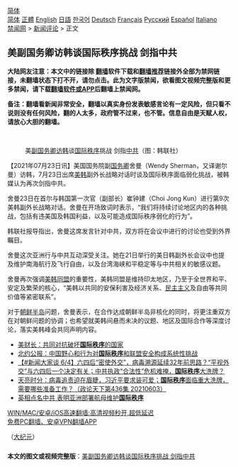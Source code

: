  <!-- 面包屑导航 --> <div class="breadcrumb"><!-- GTranslate: https://gtranslate.io/ -->  <div class="switcher notranslate">  <div class="selected">  <a href="#" onclick="return false;"> 简体</a>  </div>  <div class="option">  <a href="https://www.bannedbook.org" onclick="doGTranslate('zh-CN|zh-CN');jQuery('div.switcher div.selected a').html(jQuery(this).html());return false;" title="简体中文" class="nturl selected"> 简体</a>  <a href="https://www.bannedbook.org/zh-tw/" onclick="doGTranslate('zh-CN|zh-TW');jQuery('div.switcher div.selected a').html(jQuery(this).html());return false;" title="繁體中文" class="nturl"> 正體</a>  <a href="https://www.bannedbook.org/en/" onclick="doGTranslate('zh-CN|en');jQuery('div.switcher div.selected a').html(jQuery(this).html());return false;" title="English" class="nturl"> English</a>  <a href="https://www.bannedbook.org/ja/" onclick="doGTranslate('zh-CN|ja');jQuery('div.switcher div.selected a').html(jQuery(this).html());return false;" title="日本語" class="nturl"> 日語</a>  <a href="https://www.bannedbook.org/ko/" onclick="doGTranslate('zh-CN|ko');jQuery('div.switcher div.selected a').html(jQuery(this).html());return false;" title="한국어" class="nturl"> 한국어</a>  <a href="https://www.bannedbook.org/de/" onclick="doGTranslate('zh-CN|de');jQuery('div.switcher div.selected a').html(jQuery(this).html());return false;" title="Deutsch" class="nturl"> Deutsch</a>  <a href="https://www.bannedbook.org/fr/" onclick="doGTranslate('zh-CN|fr');jQuery('div.switcher div.selected a').html(jQuery(this).html());return false;" title="Français" class="nturl"> Français</a>  <a href="https://www.bannedbook.org/ru/" onclick="doGTranslate('zh-CN|ru');jQuery('div.switcher div.selected a').html(jQuery(this).html());return false;" title="Русский" class="nturl"> Русский</a>  <a href="https://www.bannedbook.org/es/" onclick="doGTranslate('zh-CN|es');jQuery('div.switcher div.selected a').html(jQuery(this).html());return false;" title="Español" class="nturl"> Español</a>  <a href="https://www.bannedbook.org/it/" onclick="doGTranslate('zh-CN|it');jQuery('div.switcher div.selected a').html(jQuery(this).html());return false;" title="Italiano" class="nturl"> Italiano</a>  </div>  </div>      <div class='breadcrumb-sub'><!-- Breadcrumb NavXT 6.3.0 --> <a href="https://www.bannedbook.org/" class="home">禁闻网</a> &gt; <a href="https://www.bannedbook.org/bnews/comments/" class="category">新闻评论</a> &gt; 正文</div></div><h2>美副国务卿访韩谈国际秩序挑战 剑指中共</h2> <p class="notice"><b>大陆网友注意：本文中的链接除 <a href="https://github.com/bannedbook/fanqiang" >翻墙</a>软件下载和<a href="https://github.com/killgcd/justmysocks/blob/master/README.md">翻墙推荐</a>链接外全部为禁网链接，未翻墙状态下打不开，请勿点击。此为文字版禁闻，欲看图文视频完整版和更多禁闻，请下载<a href="https://github.com/bannedbook/fanqiang">翻墙软件或APP</a>后翻墙上禁闻网。</p><p>备注：翻墙看新闻非常安全，翻墙以真实身份发表敏感言论有一定风险，但只看不说则没有任何风险，翻的人太多，政府管不过来，也不管。信息自由是天赋人权，请放心大胆的翻墙。</b></p>  <div class="entry"> <br /> <figure><a href="https://i1.wp.com/upload-images-bucket-v64rleca837do.s3.eu-west-1.amazonaws.com/wp-content/uploads/2021/07/23212555/20210722173941170256.jpeg?fit=640%2C351&#038;ssl=1" data-caption="美副国务卿访韩谈国际秩序挑战   剑指中共（图：韩联社）"></a><figcaption class="wp-caption-text">美<a href="https://www.bannedbook.org/bnews/tag/%E5%89%AF%E5%9B%BD%E5%8A%A1%E5%8D%BF/" class="st_tag internal_tag" rel="tag" title="标签 副国务卿 下的日志">副国务卿</a><a href="https://www.bannedbook.org/bnews/tag/%E8%AE%BF%E9%9F%A9/" class="st_tag internal_tag" rel="tag" title="标签 访韩 下的日志">访韩</a>谈<a href="https://www.bannedbook.org/bnews/tag/%E5%9B%BD%E9%99%85%E7%A7%A9%E5%BA%8F/" class="st_tag internal_tag" rel="tag" title="标签 国际秩序 下的日志">国际秩序</a>挑战   剑指<a href="https://www.bannedbook.org/bnews/tag/%e4%b8%ad%e5%85%b1/" class="st_tag internal_tag" rel="tag" title="标签 中共 下的日志">中共</a>（图：韩联社）</figcaption></figure> <p>【2021年07月23日讯】美国国务院副<a href="https://www.bannedbook.org/bnews/tag/%e5%9b%bd%e5%8a%a1%e5%8d%bf/" class="st_tag internal_tag" rel="tag" title="标签 国务卿 下的日志">国务卿</a>舍曼（Wendy Sherman，又译谢尔曼）访韩，7月23日出席<a href="https://www.bannedbook.org/bnews/tag/%E7%BE%8E%E9%9F%A9/" class="st_tag internal_tag" rel="tag" title="标签 美韩 下的日志">美韩</a>副外长战略对话时谈及国际秩序面临弱化挑战，被韩媒认为再次剑指中共。</p> <p>舍曼23日在首尔与韩国第一次官（副部长）崔钟建（Choi Jong Kun）进行第9次美韩副外长战略对话。舍曼在开场致词时表示，“我们将持续讨论地区内的各种挑战，包括有违美国及韩国利益，以及可能造成国际秩序弱化的行为”。</p>  <p>韩联社报导指出，舍曼这席发言针对中共，双方将在会议中进行的讨论也受到外界瞩目。</p> <p>舍曼这次亚洲行与中共互动深受关注。她在21日举行的美日韩副外长会议中也提及维护南海航行及飞行自由，以及台湾海峡和平稳定等与中共相关的敏感议题。</p>  <p>舍曼再次强调<a href="https://www.bannedbook.org/bnews/tag/%E7%BE%8E%E9%9F%A9%E5%90%8C%E7%9B%9F/" class="st_tag internal_tag" rel="tag" title="标签 美韩同盟 下的日志">美韩同盟</a>的重要性，美韩同盟是维持印太地区，乃至于全世界和平、安定及繁荣的核心，“美韩以共同的安保利害及经济关系、<a href="https://www.bannedbook.org/bnews/tag/%e6%b0%91%e4%b8%bb%e4%b8%bb%e4%b9%89/" class="st_tag internal_tag" rel="tag" title="标签 民主主义 下的日志">民主主义</a>及自由等共同价值等紧密联系”。</p> <p>对于<a href="https://www.bannedbook.org/bnews/tag/%E6%9C%9D%E9%B2%9C%E5%8D%8A%E5%B2%9B/" class="st_tag internal_tag" rel="tag" title="标签 朝鲜半岛 下的日志">朝鲜半岛</a>问题，舍曼表示，在合作达成朝鲜半岛非核化的同时，将更注重双方在对朝鲜问题的协调；也希望就美韩间悬而未决的议题、地区及国际合作等深度讨论，落实美韩峰会共同声明内容。</p>  <ul class='op-related-articles' title='相关阅读'> <li><a href='https://www.bannedbook.org/bnews/worldnews/usa/20210715/1587304.html' target='_blank'>美财长：共同对抗破坏<b>国际秩序</b>的国家</a></li> <li><a href='https://www.bannedbook.org/bnews/baitai/20210616/1567472.html' target='_blank'>北约公报：中国野心和行为对<b>国际秩序</b>和联盟安全构成系统性挑战</a></li> <li><a href='https://www.bannedbook.org/bnews/bannedvideo/20210604/1560325.html' target='_blank'>【#新闻大家谈 6/4】六四后“密使外交”，病毒溯源延续32年前思路？“平视外交”与六四后一个决定有关；中共执政“合法性”危机难掩，<b>国际秩序</b>大洗牌？</a></li> <li><a href='https://www.bannedbook.org/bnews/cbnews/20210604/1559925.html' target='_blank'>天亮时分：病毒追责迫在眉睫，习近平要求装可爱；<b>国际秩序</b>面临重大洗牌，需要哪些准备工作？（政论天下第436集 20210603）</a></li> <li><a href='https://www.bannedbook.org/bnews/cnnews/20210523/1552118.html' target='_blank'>英相点名中共 表明亚洲部署航母维护<b>国际秩序</b></a></li> </ul> <p class="texttj"> <a href="https://github.com/bannedbook/fanqiang/wiki/V2ray%E6%9C%BA%E5%9C%BA" target="_blank">WIN/MAC/安卓/iOS高速翻墙:高清视频秒开,超低延迟</a><br/> <a href="https://github.com/bannedbook/fanqiang/wiki/%E7%A6%81%E9%97%BB%E7%BD%91%E5%AE%89%E5%8D%93%E7%BF%BB%E5%A2%99%E6%96%B0%E9%97%BBAPP" target="_blank">免费PC翻墙、安卓VPN翻墙APP</a></p><p>（<span class='wp_keywordlink_affiliate'><a href="http://www.epochtimes.com/" title="大纪元" target="_blank">大纪元</a></span>）</p> <a name='sharetosocial'></a>  <div style="margin-bottom:5px;padding-bottom:5px;clear:both"> <div id="archive-pix-1" class="banner-ads"> <!-- AuctionX Display platform tag START --> <div id="26318x728x90x621x_ADSLOT2" clicktrack="%%CLICK_URL_ESC%%"></div> <!-- AuctionX Display platform tag END --> </div> <div id="archive-pix-2" class="banner-ads"> <!-- AuctionX Display platform tag START --> <div id="26315x300x250x621x_ADSLOT2" clicktrack="%%CLICK_URL_ESC%%"></div> <!-- AuctionX Display platform tag END --> </div> </div>  <div id="archive-pix-1" class="banner-ads"> <!-- AuctionX Display platform tag START --> <div id="26318x728x90x621x_ADSLOT3" clicktrack="%%CLICK_URL_ESC%%"></div> <!-- AuctionX Display platform tag END --> </div> <div><b>本文的图文或视频完整版</b>：<a href='https://www.bannedbook.org/bnews/comments/20210724/1593072.html'>美副国务卿访韩谈国际秩序挑战 剑指中共</a></div>  </div><!--END ENTRY--> 